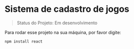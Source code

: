 # Sistema de cadastro de jogos

> Status do Projeto: Em desenvolvimento

Para rodar esse projeto na sua máquina, por favor digite:

```
npm install react
```
